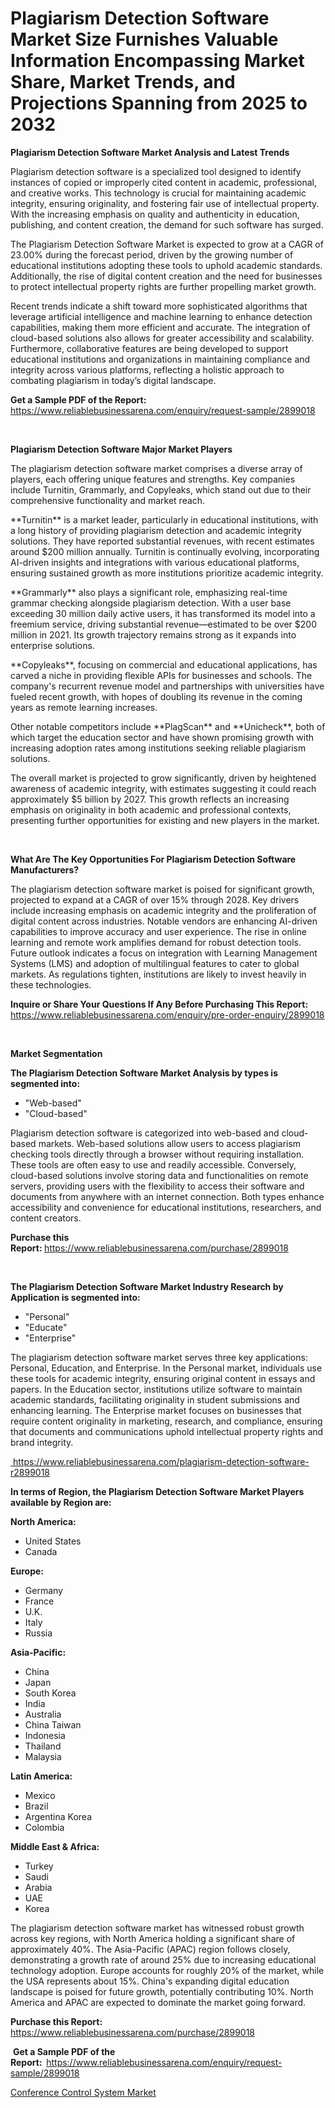 <p><h1>Plagiarism Detection Software Market Size Furnishes Valuable Information Encompassing Market Share, Market Trends, and Projections Spanning from 2025 to 2032</h1></p><p><strong>Plagiarism Detection Software Market Analysis and Latest Trends</strong></p>
<p><p>Plagiarism detection software is a specialized tool designed to identify instances of copied or improperly cited content in academic, professional, and creative works. This technology is crucial for maintaining academic integrity, ensuring originality, and fostering fair use of intellectual property. With the increasing emphasis on quality and authenticity in education, publishing, and content creation, the demand for such software has surged.</p><p>The Plagiarism Detection Software Market is expected to grow at a CAGR of 23.00% during the forecast period, driven by the growing number of educational institutions adopting these tools to uphold academic standards. Additionally, the rise of digital content creation and the need for businesses to protect intellectual property rights are further propelling market growth. </p><p>Recent trends indicate a shift toward more sophisticated algorithms that leverage artificial intelligence and machine learning to enhance detection capabilities, making them more efficient and accurate. The integration of cloud-based solutions also allows for greater accessibility and scalability. Furthermore, collaborative features are being developed to support educational institutions and organizations in maintaining compliance and integrity across various platforms, reflecting a holistic approach to combating plagiarism in today’s digital landscape.</p></p>
<p><strong>Get a Sample PDF of the Report:&nbsp;</strong> <a href="https://www.reliablebusinessarena.com/enquiry/request-sample/2899018?utm_campaign=2137&utm_medium=2&utm_source=Github&utm_content=ia&utm_term=15032025&utm_id=plagiarism-detection-software">https://www.reliablebusinessarena.com/enquiry/request-sample/2899018</a></p>
<p>&nbsp;</p>
<p><strong>Plagiarism Detection Software Major Market Players</strong></p>
<p><p>The plagiarism detection software market comprises a diverse array of players, each offering unique features and strengths. Key companies include Turnitin, Grammarly, and Copyleaks, which stand out due to their comprehensive functionality and market reach.</p><p>**Turnitin** is a market leader, particularly in educational institutions, with a long history of providing plagiarism detection and academic integrity solutions. They have reported substantial revenues, with recent estimates around $200 million annually. Turnitin is continually evolving, incorporating AI-driven insights and integrations with various educational platforms, ensuring sustained growth as more institutions prioritize academic integrity.</p><p>**Grammarly** also plays a significant role, emphasizing real-time grammar checking alongside plagiarism detection. With a user base exceeding 30 million daily active users, it has transformed its model into a freemium service, driving substantial revenue—estimated to be over $200 million in 2021. Its growth trajectory remains strong as it expands into enterprise solutions.</p><p>**Copyleaks**, focusing on commercial and educational applications, has carved a niche in providing flexible APIs for businesses and schools. The company's recurrent revenue model and partnerships with universities have fueled recent growth, with hopes of doubling its revenue in the coming years as remote learning increases.</p><p>Other notable competitors include **PlagScan** and **Unicheck**, both of which target the education sector and have shown promising growth with increasing adoption rates among institutions seeking reliable plagiarism solutions.</p><p>The overall market is projected to grow significantly, driven by heightened awareness of academic integrity, with estimates suggesting it could reach approximately $5 billion by 2027. This growth reflects an increasing emphasis on originality in both academic and professional contexts, presenting further opportunities for existing and new players in the market.</p></p>
<p>&nbsp;</p>
<p><strong>What Are The Key Opportunities For Plagiarism Detection Software Manufacturers?</strong></p>
<p><p>The plagiarism detection software market is poised for significant growth, projected to expand at a CAGR of over 15% through 2028. Key drivers include increasing emphasis on academic integrity and the proliferation of digital content across industries. Notable vendors are enhancing AI-driven capabilities to improve accuracy and user experience. The rise in online learning and remote work amplifies demand for robust detection tools. Future outlook indicates a focus on integration with Learning Management Systems (LMS) and adoption of multilingual features to cater to global markets. As regulations tighten, institutions are likely to invest heavily in these technologies.</p></p>
<p><strong>Inquire or Share Your Questions If Any Before Purchasing This Report:</strong> <a href="https://www.reliablebusinessarena.com/enquiry/pre-order-enquiry/2899018?utm_campaign=2137&utm_medium=2&utm_source=Github&utm_content=ia&utm_term=15032025&utm_id=plagiarism-detection-software">https://www.reliablebusinessarena.com/enquiry/pre-order-enquiry/2899018</a></p>
<p>&nbsp;</p>
<p><strong>Market Segmentation</strong></p>
<p><strong>The Plagiarism Detection Software Market Analysis by types is segmented into:</strong></p>
<p><ul><li>"Web-based"</li><li>"Cloud-based"</li></ul></p>
<p><p>Plagiarism detection software is categorized into web-based and cloud-based markets. Web-based solutions allow users to access plagiarism checking tools directly through a browser without requiring installation. These tools are often easy to use and readily accessible. Conversely, cloud-based solutions involve storing data and functionalities on remote servers, providing users with the flexibility to access their software and documents from anywhere with an internet connection. Both types enhance accessibility and convenience for educational institutions, researchers, and content creators.</p></p>
<p><strong>Purchase this Report:&nbsp;</strong><a href="https://www.reliablebusinessarena.com/purchase/2899018?utm_campaign=2137&utm_medium=2&utm_source=Github&utm_content=ia&utm_term=15032025&utm_id=plagiarism-detection-software">https://www.reliablebusinessarena.com/purchase/2899018</a></p>
<p>&nbsp;</p>
<p><strong>The Plagiarism Detection Software Market Industry Research by Application is segmented into:</strong></p>
<p><ul><li>"Personal"</li><li>"Educate"</li><li>"Enterprise"</li></ul></p>
<p><p>The plagiarism detection software market serves three key applications: Personal, Education, and Enterprise. In the Personal market, individuals use these tools for academic integrity, ensuring original content in essays and papers. In the Education sector, institutions utilize software to maintain academic standards, facilitating originality in student submissions and enhancing learning. The Enterprise market focuses on businesses that require content originality in marketing, research, and compliance, ensuring that documents and communications uphold intellectual property rights and brand integrity.</p></p>
<p><a href="https://www.reliablebusinessarena.com/plagiarism-detection-software-r2899018?utm_campaign=2137&utm_medium=2&utm_source=Github&utm_content=ia&utm_term=15032025&utm_id=plagiarism-detection-software">&nbsp;https://www.reliablebusinessarena.com/plagiarism-detection-software-r2899018</a></p>
<p><strong>In terms of Region, the Plagiarism Detection Software Market Players available by Region are:</strong></p>
<p>
    <p> <strong> North America: </strong>
        <ul>
            <li>United States</li>
            <li>Canada</li>
        </ul>
        </p> 
    <p> <strong> Europe: </strong>
        <ul>
            <li>Germany</li>
            <li>France</li>
            <li>U.K.</li>
            <li>Italy</li>
            <li>Russia</li>
        </ul>
        </p> 
    <p> <strong> Asia-Pacific: </strong>
        <ul>
            <li>China</li>
            <li>Japan</li>
            <li>South Korea</li>
            <li>India</li>
            <li>Australia</li>
            <li>China Taiwan</li>
            <li>Indonesia</li>
            <li>Thailand</li>
            <li>Malaysia</li>
        </ul>
        </p> 
    <p> <strong> Latin America: </strong>
        <ul>
            <li>Mexico</li>
            <li>Brazil</li>
            <li>Argentina Korea</li>
            <li>Colombia</li>
        </ul>
        </p> 
    <p> <strong> Middle East & Africa: </strong>
        <ul>
            <li>Turkey</li>
            <li>Saudi</li>
            <li>Arabia</li>
            <li>UAE</li>
            <li>Korea</li>
        </ul>
    </p>
    </p>
<p><p>The plagiarism detection software market has witnessed robust growth across key regions, with North America holding a significant share of approximately 40%. The Asia-Pacific (APAC) region follows closely, demonstrating a growth rate of around 25% due to increasing educational technology adoption. Europe accounts for roughly 20% of the market, while the USA represents about 15%. China's expanding digital education landscape is poised for future growth, potentially contributing 10%. North America and APAC are expected to dominate the market going forward.</p></p>
<p><strong>Purchase this Report: </strong><a href="https://www.reliablebusinessarena.com/purchase/2899018?utm_campaign=2137&utm_medium=2&utm_source=Github&utm_content=ia&utm_term=15032025&utm_id=plagiarism-detection-software">https://www.reliablebusinessarena.com/purchase/2899018</a></p>
<p>&nbsp;<strong>Get a Sample PDF of the Report:&nbsp;&nbsp;</strong><a href="https://www.reliablebusinessarena.com/enquiry/request-sample/2899018?utm_campaign=2137&utm_medium=2&utm_source=Github&utm_content=ia&utm_term=15032025&utm_id=plagiarism-detection-software">https://www.reliablebusinessarena.com/enquiry/request-sample/2899018</a></p>
<p><strong></strong></p>
<p><p><a href="https://github.com/tamvrosiya/Market-Research-Report-List-6/blob/main/conference-control-system-market.md?utm_campaign=2137&utm_medium=2&utm_source=Github&utm_content=ia&utm_term=15032025&utm_id=plagiarism-detection-software">Conference Control System Market</a></p></p>